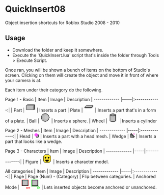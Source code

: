 # QuickInsert08
Object insertion shortcuts for Roblox Studio 2008 - 2010


## Usage
- Download the folder and keep it somewhere.
- Execute the 'QuickInsert.lua' script that's inside the folder through Tools > Execute Script.


Once ran, you will be shown a bunch of items on the bottom of Studio's screen.
Clicking on them will create the object and move it in front of where your camera is at.

Each item under their category do the following.

Page 1 - Basic
| Item        | Image | Description
| ------------- |-----|:-------------:|
| Part      |   !["Part"](part.PNG)    | Inserts a part
| Plate      |   !["Plate"](plate.PNG)    | Inserts a part that's in a form of a plate.
| Ball |       !["Ball"](ball.PNG)      | Inserts a sphere.
| Wheel |     !["Wheel"](cylinder.PNG)       | Inserts a cylinder


Page 2 - Meshes
| Item        | Image | Description
| ------------- |-----|:-------------:|
| Head |      !["Head"](headMesh.png)     | Inserts a part with a head mesh.
| Wedge |      !["WedgeMesh"](WedgeMesh.png)     | Inserts a part that looks like a wedge.

Page 3 - Characters
| Item        | Image | Description
| ------------- |-----|:-------------:|
| Figure |      !["Figure"](figure.PNG)     | Inserts a character model.


All categories
| Item        | Image | Description
| ------------- |-----|:-------------:|
| Page | Page (Num) - (Category) | Flip between categories.
| Anchored Mode | !["Anchored"](anchoredOFF.PNG)!["Anchored"](anchoredON.PNG) | Lets inserted objects become anchored or unanchored.
